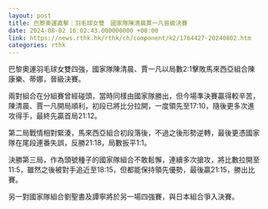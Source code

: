 ```yaml
---
layout: post
title: 巴黎奧運直擊｜羽毛球女雙　國家隊陳清晨賈一凡晉級決賽
date: 2024-08-02 16:02:43.000000000 +08:00
link: https://news.rthk.hk/rthk/ch/component/k2/1764427-20240802.htm
categories: rthk
---
```


巴黎奧運羽毛球女雙四強，國家隊陳清晨、賈一凡以局數2:1擊敗馬來西亞組合陳康樂、蒂娜，晉級決賽。

兩對組合在分組賽曾經碰頭，當時同樣由國家隊勝出，但今場準決賽贏得較辛苦，陳清晨、賈一凡開局順利，初段已將比分拉開，一度領先至17:10，隨後更多次進攻得手，最終先贏首局21:12。

第二局戰情相對緊湊，馬來西亞組合初段落後，不過之後形勢逆轉，最後更憑國家隊在尾段連番失誤，反勝21:18，局數扳平1:1。

決勝第三局，作為頭號種子的國家隊組合不敢鬆懈，連續多次搶攻，將比數拉開至11:5，雖然之後被對手追近至18:15，但都能保持領先優勢，最後贏21:15，勝出比賽。

另一對國家隊組合劉聖書及譚寧將於另一場四強賽，與日本組合爭入決賽。

